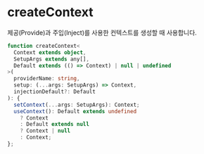 # createContext

제공(Provide)과 주입(Inject)를 사용한 컨텍스트를 생성할 때 사용합니다.

```ts
function createContext<
  Context extends object,
  SetupArgs extends any[],
  Default extends (() => Context) | null | undefined
>(
  providerName: string,
  setup: (...args: SetupArgs) => Context,
  injectionDefault?: Default
): {
  setContext(...args: SetupArgs): Context;
  useContext(): Default extends undefined
    ? Context
    : Default extends null
    ? Context | null
    : Context;
};
```
